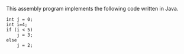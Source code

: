 This assembly program implements the following code written in Java.
```
int j = 0;
int i=4;
if (i < 5)
    j = 3;
else
    j = 2;  
```

